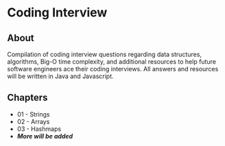 # Coding Interview

## About

Compilation of coding interview questions regarding data structures, algorithms, Big-O time complexity, and additional resources to help future software engineers ace their coding interviews. 
All answers and resources will be written in Java and Javascript. 


## Chapters

* 01 - Strings
* 02 - Arrays
* 03 - Hashmaps
* ***More will be added***


